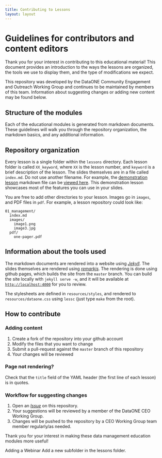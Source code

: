 ```yaml
---
title: Contributing to Lessons
layout: layout
---
```



# Guidelines for contributors and content editors

Thank you for your interest in contributing to this educational material! This document provides an
introduction to the ways the lessons are organized, the tools we use to display
them, and the type of modifications we expect.

This repository was developed by the DataONE Community Engagement and Outreach Working Group and continues to be maintained by members of this team. Information about suggesting changes or adding new content may be found below.

## Structure of the modules

Each of the educational modules is generated from markdown documents. These guidelines will walk
you through the repository organization, the markdown basics, and any additional
information.

## Repository organization

Every lesson is a single folder within the `lessons` directory. Each lesson
folder is called `XX_keyword`, where `XX` is the lesson number, and `keyword` is
a brief description of the lesson. The slides themselves are in a file called
`index.md`. Do not use another filename. For example, the [demonstration
lesson][demolessonhtml] markdown file can be [viewed here][demolessonmd]. This
demonstration lesson showcases most of the features you can use in your slides.

[demolessonhtml]: https://dataoneorg.github.io/Education/lessons/00_markdown/index.html "Rendered demonstration lesson"
[demolessonmd]: https://github.com/DataONEorg/Education/blob/master/lessons/00_markdown/index.md "Raw markdown file for the demonstration lesson"

You are free to add other directories to your lesson. Images go in `images`, and
PDF files in `pdf`. For example, a lesson repository could look like:

~~~
01_management/
  index.md
  images/
    image1.png
    image3.jpg
  pdf/
    one-pager.pdf
~~~

## Information about the tools used

The markdown documents are rendered into a website using [*Jekyll*][jekyll]. The slides
themselves are rendered using [*remarkjs*][remark]. The rendering is done using github
pages, which builds the site from the `master` branch. You can build the site
locally with `jekyll serve -w`, and it will be available at
[`http://localhost:4000`][local] for you to review.

[jekyll]: https://jekyllrb.com/ "Jekyll website"
[remark]: https://remarkjs.com/#1 "RemarkJS website"
[local]: http://localhost:4000

The stylesheets are defined in `resources/styles`, and rendered to
`resources/dataone.css` using `lessc` (just type `make` from the root).

## How to contribute

### Adding content

1. Create a fork of the repository into your github account
2. Modify the files that you want to change
3. Submit a pull-request against the `master` branch of this repository
4. Your changes will be reviewed


### Page not rendering?

Check that the `title` field of the YAML header (the first line of each
lesson) is in quotes.

### Workflow for suggesting changes

1. Open an [*Issue*][issue] on this repository.
2. Your suggestions will be reviewed by a member of the DataONE CEO Working Group.
3. Changes will be pushed to the repository by a CEO Working Group team member regularly/as needed.

[issue]: https://github.com/DataONEorg/Education/issues

Thank you for your interest in making these data management education modules more useful!


Adding a Webinar
Add a new subfolder in the lessons folder.
